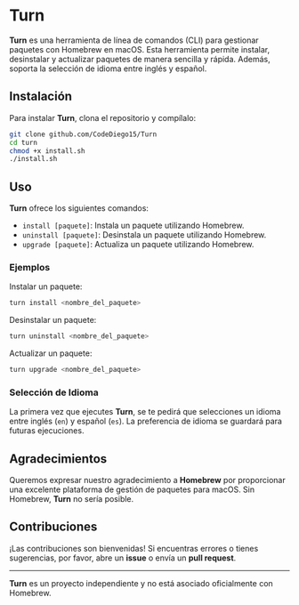 # Turn

**Turn** es una herramienta de línea de comandos (CLI) para gestionar paquetes con Homebrew en macOS. Esta herramienta permite instalar, desinstalar y actualizar paquetes de manera sencilla y rápida. Además, soporta la selección de idioma entre inglés y español.

## Instalación

Para instalar **Turn**, clona el repositorio y compílalo:

```bash
git clone github.com/CodeDiego15/Turn
cd turn
chmod +x install.sh
./install.sh
```

## Uso

**Turn** ofrece los siguientes comandos:

- `install [paquete]`: Instala un paquete utilizando Homebrew.
- `uninstall [paquete]`: Desinstala un paquete utilizando Homebrew.
- `upgrade [paquete]`: Actualiza un paquete utilizando Homebrew.

### Ejemplos

Instalar un paquete:

```bash
turn install <nombre_del_paquete>
```

Desinstalar un paquete:

```bash
turn uninstall <nombre_del_paquete>
```

Actualizar un paquete:

```bash
turn upgrade <nombre_del_paquete>
```

### Selección de Idioma

La primera vez que ejecutes **Turn**, se te pedirá que selecciones un idioma entre inglés (`en`) y español (`es`). La preferencia de idioma se guardará para futuras ejecuciones.

## Agradecimientos

Queremos expresar nuestro agradecimiento a **Homebrew** por proporcionar una excelente plataforma de gestión de paquetes para macOS. Sin Homebrew, **Turn** no sería posible.

## Contribuciones

¡Las contribuciones son bienvenidas! Si encuentras errores o tienes sugerencias, por favor, abre un **issue** o envía un **pull request**.

---

**Turn** es un proyecto independiente y no está asociado oficialmente con Homebrew.
